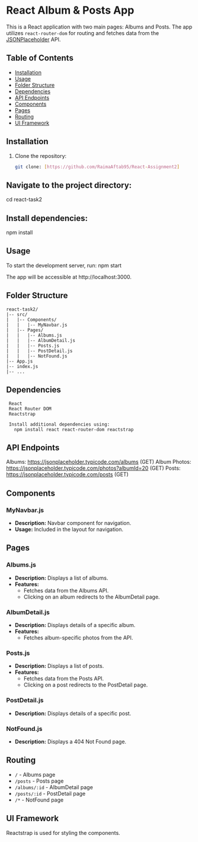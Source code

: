 # React Album & Posts App

This is a React application with two main pages: Albums and Posts. The app utilizes `react-router-dom` for routing and fetches data from the [JSONPlaceholder](https://jsonplaceholder.typicode.com/) API.

## Table of Contents

- [Installation](#installation)
- [Usage](#usage)
- [Folder Structure](#folder-structure)
- [Dependencies](#dependencies)
- [API Endpoints](#api-endpoints)
- [Components](#components)
- [Pages](#pages)
- [Routing](#routing)
- [UI Framework](#ui-framework)

## Installation

1. Clone the repository:

   ```bash
   git clone: [https://github.com/RaimaAftab95/React-Assignment2]

## Navigate to the project directory: 
   cd react-task2
   
## Install dependencies:
   npm install

## Usage
To start the development server, run:
   npm start

The app will be accessible at http://localhost:3000.

## Folder Structure

```
react-task2/
|-- src/
|   |-- Components/
|   |   |-- MyNavbar.js
|   |-- Pages/
|   |   |-- Albums.js
|   |   |-- AlbumDetail.js
|   |   |-- Posts.js
|   |   |-- PostDetail.js
|   |   |-- NotFound.js
|-- App.js
|-- index.js
|-- ...
```

## Dependencies
     React
     React Router DOM
     Reactstrap

     Install additional dependencies using:
       npm install react react-router-dom reactstrap

## API Endpoints
Albums: https://jsonplaceholder.typicode.com/albums (GET)
Album Photos: https://jsonplaceholder.typicode.com/photos?albumId=20 (GET)
Posts: https://jsonplaceholder.typicode.com/posts (GET)

## Components

### MyNavbar.js

- **Description:** Navbar component for navigation.
- **Usage:** Included in the layout for navigation.

## Pages

### Albums.js

- **Description:** Displays a list of albums.
- **Features:**
  - Fetches data from the Albums API.
  - Clicking on an album redirects to the AlbumDetail page.

### AlbumDetail.js

- **Description:** Displays details of a specific album.
- **Features:**
  - Fetches album-specific photos from the API.

### Posts.js

- **Description:** Displays a list of posts.
- **Features:**
  - Fetches data from the Posts API.
  - Clicking on a post redirects to the PostDetail page.

### PostDetail.js

- **Description:** Displays details of a specific post.

### NotFound.js

- **Description:** Displays a 404 Not Found page.

## Routing

- `/` - Albums page
- `/posts` - Posts page
- `/albums/:id` - AlbumDetail page
- `/posts/:id` - PostDetail page
- `/*` - NotFound page
## UI Framework
Reactstrap is used for styling the components.

